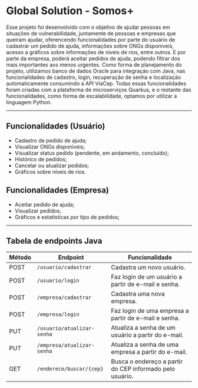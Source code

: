 # Global Solution - Somos+

Esse projeto foi desenvolvido com o objetivo de ajudar pessoas em situações de vulnerabilidade, juntamente de pessoas e empresas que queiram ajudar, oferencendo funcionalidades por parte do usuário de cadastrar um pedido de ajuda, informações sobre ONGs disponíveis, acesso a gráficos sobre informações de níveis de rios, entre outros. E por parte da empresa, poderá aceitar pedidos de ajuda, podendo filtrar dos mais importantes aos menos urgentes. Como forma de planejamento do projeto, utilizamos banco de dados Oracle para integração com Java, nas funcionalidades de cadastro, login, recuperação de senha e localização automaticamente consumindo a API ViaCep. Todas essas funcionalidades foram criadas com a plataforma de microserviços Quarkus, e o restante das funcionalidades, como forma de escalabilidade, optamos por utilizar a linguagem Python. 

---

## Funcionalidades (Usuário)
- Cadastro de pedido de ajuda;
- Visualizar ONGs disponíveis;
- Visualizar status pedido (pendente, em andamento, concluído);
- Histórico de pedidos;
- Cancelar ou atualizar pedidos;
- Gráficos sobre níveis de rios.

## Funcionalidades (Empresa)
- Aceitar pedido de ajuda;
- Visualizar pedidos;
- Gráficos e estatísticas por tipo de pedidos;

---

## Tabela de endpoints Java

| Método | Endpoint                                   | Funcionalidade                                                   |
|--------|--------------------------------------------|------------------------------------------------------------------|
| POST   | `/usuario/cadastrar`                       | Cadastra um novo usuário.                                       |
| POST   | `/usuario/login`                           | Faz login de um usuário a partir de e-mail e senha.             |
| POST   | `/empresa/cadastrar`                       | Cadastra uma nova empresa.                                      |
| POST   | `/empresa/login`                           | Faz login de uma empresa a partir de e-mail e senha.            |
| PUT    | `/usuario/atualizar-senha`                 | Atualiza a senha de um usuário a partir do e-mail.              |
| PUT    | `/empresa/atualizar-senha`                 | Atualiza a senha de uma empresa a partir do e-mail.             |
| GET    | `/endereco/buscar/{cep}`                   | Busca o endereço a partir do CEP informado pelo usuário.        |
